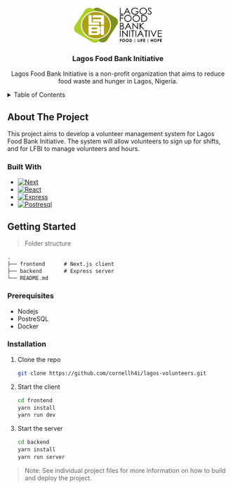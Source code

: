 <!-- PROJECT LOGO -->
<br />
<div align="center">
  <a href="https://github.com/github_username/repo_name">
    <img src="/lfbi_logo.png" alt="Logo" width="200" height="80">
  </a>

<h3 align="center">Lagos Food Bank Initiative</h3>

  <p align="center">
    Lagos Food Bank Initiative is a non-profit organization that aims to reduce food waste and hunger in Lagos, Nigeria.
    <br />    
  </p>
</div>



<!-- TABLE OF CONTENTS -->
<details>
  <summary>Table of Contents</summary>
  <ol>
    <li>
      <a href="#about-the-project">About The Project</a>
      <ul>
        <li><a href="#built-with">Built With</a></li>
      </ul>
    </li>
    <li>
      <a href="#getting-started">Getting Started</a>
      <ul>
        <li><a href="#prerequisites">Prerequisites</a></li>
        <li><a href="#installation">Installation</a></li>
      </ul>
    </li>
  </ol>
</details>



<!-- ABOUT THE PROJECT -->
## About The Project
This project aims to develop a volunteer management system for Lagos Food Bank Initiative. The system will allow volunteers to sign up for shifts, and for LFBI to manage volunteers and hours. 

### Built With

* [![Next][Next.js]][Next-url]
* [![React][React.js]][React-url]
* [![Express][Express.js]][Express-url]
* [![Postresql][Prisma.io]][Prisma-url]

<!-- GETTING STARTED -->
## Getting Started


> Folder structure 

    .
    ├── frontend      # Next.js client
    ├── backend       # Express server
    └── README.md

### Prerequisites
* Nodejs
* PostreSQL
* Docker

### Installation

1. Clone the repo
   ```sh
   git clone https://github.com/cornellh4i/lagos-volunteers.git
   ```
2. Start the client
   ```sh
   cd frontend
   yarn install
   yarn run dev
   ```
3. Start the server
   ```sh
   cd backend
   yarn install
   yarn run server
   ```

> Note: See individual project files for more information on how to build and deploy the project.


<!-- MARKDOWN LINKS & IMAGES -->
<!-- https://www.markdownguide.org/basic-syntax/#reference-style-links -->
[Next.js]: https://img.shields.io/badge/next.js-000000?style=for-the-badge&logo=nextdotjs&logoColor=white
[Next-url]: https://nextjs.org/
[React.js]: https://img.shields.io/badge/React-20232A?style=for-the-badge&logo=react&logoColor=61DAFB
[React-url]: https://reactjs.org/
[Prisma.io]: https://img.shields.io/badge/Prisma-3982CE?style=for-the-badge&logo=Prisma&logoColor=white
[Express.js]: https://img.shields.io/badge/express.js-%23404d59.svg?style=for-the-badge&logo=express&logoColor=%2361DAFB
[Express-url]: https://expressjs.com/
[Prisma-url]: https://www.prisma.io/

